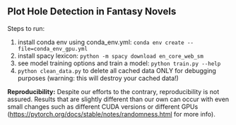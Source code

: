 ## Plot Hole Detection in Fantasy Novels

Steps to run:
1. install conda env using conda_env.yml: `conda env create --file=conda_env_gpu.yml`
2. install spacy lexicon: `python -m spacy download en_core_web_sm`
3. see model training options and train a model: `python train.py --help`
4. `python clean_data.py` to delete all cached data ONLY for debugging purposes (warning: this will destroy your cached data!)


**Reproducibility:** Despite our efforts to the contrary, reproducibility is not assured. Results that are slightly different than our own can occur with even small changes such as different CUDA versions or different GPUs (https://pytorch.org/docs/stable/notes/randomness.html for more info).

